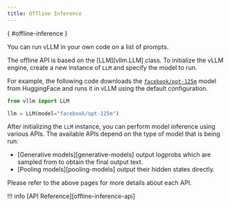 ```yaml
---
title: Offline Inference
---
```

[](){ #offline-inference }

You can run vLLM in your own code on a list of prompts.

The offline API is based on the [LLM][vllm.LLM] class.
To initialize the vLLM engine, create a new instance of `LLM` and specify the model to run.

For example, the following code downloads the [`facebook/opt-125m`](https://huggingface.co/facebook/opt-125m) model from HuggingFace
and runs it in vLLM using the default configuration.

```python
from vllm import LLM

llm = LLM(model="facebook/opt-125m")
```

After initializing the `LLM` instance, you can perform model inference using various APIs.
The available APIs depend on the type of model that is being run:

- [Generative models][generative-models] output logprobs which are sampled from to obtain the final output text.
- [Pooling models][pooling-models] output their hidden states directly.

Please refer to the above pages for more details about each API.

!!! info
    [API Reference][offline-inference-api]
